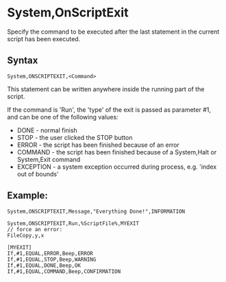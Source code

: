 # System,OnScriptExit #

Specify the command to be executed after the last statement in the current script has been executed.

## Syntax ##
```
System,ONSCRIPTEXIT,<Command> 
```
This statement can be written anywhere inside the running part of the script.

If the command is 'Run', the 'type' of the exit is passed as parameter #1, and can be one of the following values:
  * DONE - normal finish
  * STOP - the user clicked the STOP button
  * ERROR - the script has been finished because of an error
  * COMMAND - the script has been finished because of a System,Halt or System,Exit command
  * EXCEPTION - a system exception occurred during process, e.g. 'index out of bounds'

## Example: ##
```
System,ONSCRIPTEXIT,Message,"Everything Done!",INFORMATION 
```

```
System,ONSCRIPTEXIT,Run,%ScriptFile%,MYEXIT
// force an error:
FileCopy,y,x

[MYEXIT]
If,#1,EQUAL,ERROR,Beep,ERROR
If,#1,EQUAL,STOP,Beep,WARNING
If,#1,EQUAL,DONE,Beep,OK
If,#1,EQUAL,COMMAND,Beep,CONFIRMATION 
```